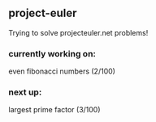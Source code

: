 ## project-euler

Trying to solve projecteuler.net problems!

### currently working on:

even fibonacci numbers (2/100)

### next up:

largest prime factor (3/100)
